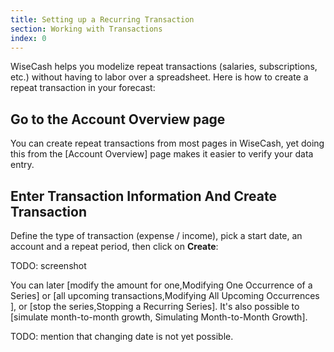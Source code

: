 ```yaml
---
title: Setting up a Recurring Transaction
section: Working with Transactions
index: 0
---
```


WiseCash helps you modelize repeat transactions (salaries, subscriptions, etc.) without having to labor over a spreadsheet. Here is how to create a repeat transaction in your forecast:

## Go to the Account Overview page

You can create repeat transactions from most pages in WiseCash, yet doing this from the [Account Overview] page makes it easier to verify your data entry.

## Enter Transaction Information And Create Transaction

Define the type of transaction (expense / income), pick a start date, an account and a repeat period, then click on **Create**:

TODO: screenshot

You can later [modify the amount for one,Modifying One Occurrence of a Series] or [all upcoming transactions,Modifying All Upcoming Occurrences ], or [stop the series,Stopping a Recurring Series]. It's also possible to [simulate month-to-month growth, Simulating Month-to-Month Growth].

TODO: mention that changing date is not yet possible.
